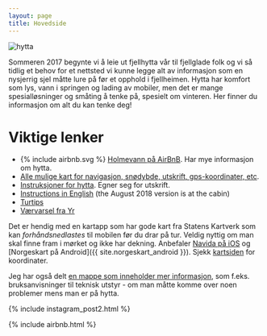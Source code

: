 ```yaml
---
layout: page
title: Hovedside
---
```

![hytta](https://a0.muscache.com/im/pictures/b28e8dc2-4ae2-42d0-ade3-c9b4d6bfe1c9.jpg?aki_policy=xx_large)

Sommeren 2017 begynte vi å leie ut fjellhytta vår til fjellglade folk og vi så tidlig et behov for et nettsted vi kunne
legge alt av informasjon som en nysjerrig sjel måtte lure på før et opphold i fjellheimen.
Hytta har komfort som lys, vann i springen og lading av mobiler, men det er mange spesialløsninger
og småting å tenke på, spesielt om vinteren. Her finner du informasjon om alt du kan tenke deg!

# Viktige lenker
<ul>

<li>
{% include airbnb.svg %}
<a href="https://airbnb.no/rooms/18731440">Holmevann på AirBnB</a>. Har mye informasjon om hytta. 
</li>

<li><a href="/kart.html">Alle mulige kart for navigasjon, snødybde, utskrift, gps-koordinater, etc</a>. </li>

<li><a href="https://docs.google.com/document/d/1NpuBRGMA6w90_756cMcHjl3q-KFJMSvRIDl7vA4wqi8/export?format=pdf">Instruksjoner for hytta</a>. Egner seg for utskrift.</li>
<li><a href="https://docs.google.com/document/d/1BHE_6Jk06KrZ35Exl-5l3R64ATYP9rm8ZKgP7ono-To/export?format=pdf">Instructions in English</a> (the August 2018 version is at the cabin)</li>

<li><a href="https://docs.google.com/document/d/1KWRSm9DqvJWtyorWKoDkPmatba03AcEHewSEBcQ9AX0/export?format=pdf">Turtips</a></li>

<li><a href="https://www.yr.no/place/Norway/Buskerud/Sigdal/Holmevatn/">Værvarsel fra Yr</a></li>

</ul>

Det er hendig med en kartapp som har gode kart fra Statens Kartverk som 
kan _forhåndsnedlastes_ til mobilen før du drar på tur. Veldig nyttig 
om man skal finne fram i mørket og ikke har dekning. Anbefaler 
[Navida på iOS](https://itunes.apple.com/no/app/navida/id356821974?mt=8) og 
[Norgeskart på Android]({{ site.norgeskart_android }}). Sjekk [kartsiden](/kart.html) for koordinater.

Jeg har også delt [en mappe som inneholder mer informasjon](https://drive.google.com/open?id=0BxoftKRQ6vR7bkc0U0JIdHdlejg), som f.eks. bruksanvisninger til teknisk utstyr - om man
måtte komme over noen problemer mens man er på hytta.

{% include instagram_post2.html %}

<div class="hide@mobile">
{% include airbnb.html %}
</div>
